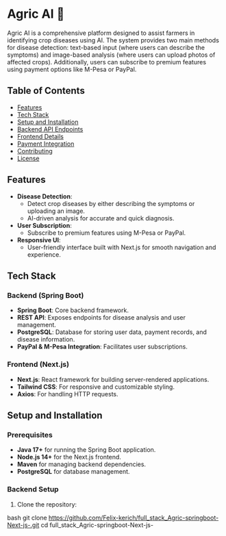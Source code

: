 # Agric AI 🌾

Agric AI is a comprehensive platform designed to assist farmers in identifying crop diseases using AI. The system provides two main methods for disease detection: text-based input (where users can describe the symptoms) and image-based analysis (where users can upload photos of affected crops). Additionally, users can subscribe to premium features using payment options like M-Pesa or PayPal.

## Table of Contents

- [Features](#features)
- [Tech Stack](#tech-stack)
- [Setup and Installation](#setup-and-installation)
- [Backend API Endpoints](#backend-api-endpoints)
- [Frontend Details](#frontend-details)
- [Payment Integration](#payment-integration)
- [Contributing](#contributing)
- [License](#license)

## Features

- **Disease Detection**:
  - Detect crop diseases by either describing the symptoms or uploading an image.
  - AI-driven analysis for accurate and quick diagnosis.
- **User Subscription**:
  - Subscribe to premium features using M-Pesa or PayPal.
- **Responsive UI**:
  - User-friendly interface built with Next.js for smooth navigation and experience.

## Tech Stack

### Backend (Spring Boot)
- **Spring Boot**: Core backend framework.
- **REST API**: Exposes endpoints for disease analysis and user management.
- **PostgreSQL**: Database for storing user data, payment records, and disease information.
- **PayPal & M-Pesa Integration**: Facilitates user subscriptions.

### Frontend (Next.js)
- **Next.js**: React framework for building server-rendered applications.
- **Tailwind CSS**: For responsive and customizable styling.
- **Axios**: For handling HTTP requests.

## Setup and Installation

### Prerequisites
- **Java 17+** for running the Spring Boot application.
- **Node.js 14+** for the Next.js frontend.
- **Maven** for managing backend dependencies.
- **PostgreSQL** for database management.

### Backend Setup

1. Clone the repository:
   

bash
   git clone https://github.com/Felix-kerich/full_stack_Agric-springboot-Next-js-.git
   cd full_stack_Agric-springboot-Next-js-
